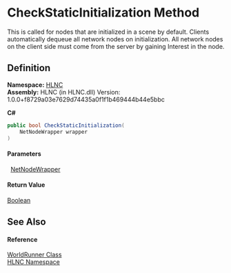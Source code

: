 # CheckStaticInitialization Method


This is called for nodes that are initialized in a scene by default. Clients automatically dequeue all network nodes on initialization. All network nodes on the client side must come from the server by gaining Interest in the node.



## Definition
**Namespace:** <a href="N_HLNC">HLNC</a>  
**Assembly:** HLNC (in HLNC.dll) Version: 1.0.0+f8729a03e7629d74435a0f1f1b469444b44e5bbc

**C#**
``` C#
public bool CheckStaticInitialization(
	NetNodeWrapper wrapper
)
```



#### Parameters
<dl><dt>  <a href="T_HLNC_NetNodeWrapper">NetNodeWrapper</a></dt><dd /></dl>

#### Return Value
<a href="https://learn.microsoft.com/dotnet/api/system.boolean" target="_blank" rel="noopener noreferrer">Boolean</a>  


## See Also


#### Reference
<a href="T_HLNC_WorldRunner">WorldRunner Class</a>  
<a href="N_HLNC">HLNC Namespace</a>  
